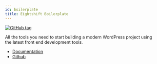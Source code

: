 ```yaml
---
id: boilerplate
title: Eightshift Boilerplate
---
```


[![GitHub tag](https://img.shields.io/github/tag/uandhgroup/eightshift-boilerplate.svg?style=for-the-badge)](https://github.com/uandhgroup/eightshift-boilerplate)

All the tools you need to start building a modern WordPress project using the latest front end development tools.

* [Documentation](/docs/welcome)
* [Github](https://github.com/uandhgroup/eightshift-boilerplate)
